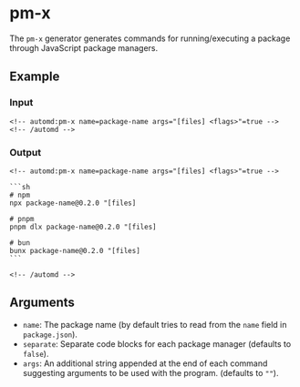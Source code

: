 # pm-x

The `pm-x` generator generates commands for running/executing a package through JavaScript package managers.

<!-- automd:example generator=pm-x name="package-name" args="[files] <flags>" -->

## Example

### Input

    <!-- automd:pm-x name=package-name args="[files] <flags>"=true -->
    <!-- /automd -->

### Output

    <!-- automd:pm-x name=package-name args="[files] <flags>"=true -->
    
    ```sh
    # npm
    npx package-name@0.2.0 "[files]
    
    # pnpm
    pnpm dlx package-name@0.2.0 "[files]
    
    # bun
    bunx package-name@0.2.0 "[files]
    ```
    
    <!-- /automd -->

<!-- /automd -->

## Arguments

- `name`: The package name (by default tries to read from the `name` field in `package.json`).
- `separate`: Separate code blocks for each package manager (defaults to `false`).
- `args`: An additional string appended at the end of each command suggesting arguments to be used with the program. (defaults to `""`).
